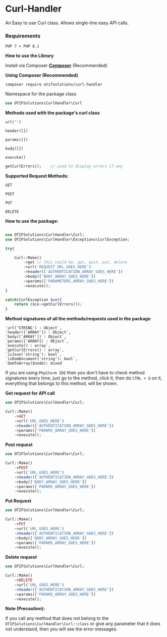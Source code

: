 # **Curl-Handler**

An Easy to use Curl class. Allows single-line easy API calls.

### **Requirements**

`PHP 7 > PHP 8.1`

__How to use the Library__

Install via Composer **[Composer](https://getcomposer.org/download)** (Recommended)

__Using Composer (Recommended)__

```
composer require otifsolutions/curl-handler
```


Namespace for the package class

```php 
use OTIFSolutions\CurlHandler\Curl
```

__Methods used with the package's curl class__

`url('')`

`header([])`

`params([])`

`body([])`

`execute()`

```php
getCurlErrors();    // used to display errors if any
``` 


__Supported Request Methods:__

`GET`

`POST` 

`PUT`

`DELETE`


__How to use the package:__

```php

use OTIFSolutions\CurlHandler\Curl;
use OTIFSolutions\CurlHandler\Exceptions\CurlException;

try{

    Curl::Make()
        ->get // this could be, get, post, put, delete
        ->url('REQUEST_URL_GOES_HERE')
        ->header(['AUTHENTICATION_ARRAY_GOES_HERE'])
        ->body(['BODY_ARRAY_GOES_HERE'])
        ->params(['PARAMETERS_ARRAY_GOES_HERE'])
        ->execute();
}

catch(CurlException $ce){
    return ($ce->getCurlErrors());
}

```


__Method signatures of all the methods/requests used in the package__  

    `url('STRING') : Object`,
    `header(['ARRAY']) : Object`,
    `body(['ARRAY']) : Object`,
    `params(['ARRAY]) : Object`,
    `execute() : array`,
    `getCurlErrors() : array`,
    `isJson('string'): bool`,
    `isDomDocument('string'): bool`,
    `domToArray($node): mixed`
    

If you are using `PhpStorm IDE` then you don't have to check method signatures every time, 
just go to the method, click it, then do `CTRL + Q` on it, everything that belongs to this method, will be shown.


__Get request for API call__

```php
use OTIFSolutions\CurlHandler\Curl;

Curl::Make()
    ->GET
    ->url('URL_GOES_HERE')
    ->header(['AUTHENTICATION_ARRAY_GOES_HERE'])
    ->params(['PARAMS_ARRAY_GOES_HERE'])
    ->execute();
```

__Post request__

```php
use OTIFSolutions\CurlHandler\Curl;

Curl::Make()
    ->POST
    ->url('URL_GOES_HERE')
    ->header(['AUTHENTICATION_ARRAY_GOES_HERE'])
    ->body(['BODY_ARRAY_GOES_HERE'])
    ->params(['PARAMS_ARRAY_GOES_HERE'])
    ->execute();
```

__Put Request__

```php
use OTIFSolutions\CurlHandler\Curl;

Curl::Make()
    ->PUT
    ->url('URL_GOES_HERE')
    ->header(['AUTHENTICATION_ARRAY_GOES_HERE'])
    ->body(['BODY_ARRAY_GOES_HERE'])
    ->params(['PARAMS_ARRAY_GOES_HERE'])
    ->execute();
```

__Delete request__

```php
use OTIFSolutions\CurlHandler\Curl;

Curl::Make()
    ->DELETE
    ->url('URL_GOES_HERE')
    ->header(['AUTHENTICATION_ARRAY_GOES_HERE'])
    ->params(['PARAMS_ARRAY_GOES_HERE'])
    ->execute();
```

__Note (Precaution):__

If you call any method that does not belong to the `OTIFSolutions\CurlHandler\Curl::class` or give any parameter that it does not understand, then you will see the error messages.

